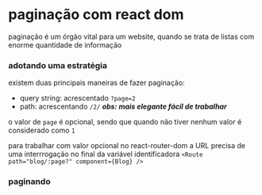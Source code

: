 # paginação com react dom

paginação é um órgão vital para um website, quando se trata de listas com enorme quantidade de informação

### adotando uma estratégia 

existem duas principais maneiras de fazer paginação:
- query string: acrescentado ```?page=2```
- path: acrescentando ```/2/``` ***obs: mais elegante fácil de trabalhar***

o valor de ```page``` é opcional, sendo que quando não tiver nenhum valor é considerado como ```1```

para trabalhar com valor opcional no react-router-dom a URL precisa de uma interrrogação no final da variável identificadora
```<Route path="blog/:page?" component={Blog} />```

### paginando




